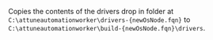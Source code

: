 Copies the contents of the drivers drop in folder at `C:\attuneautomationworker\drivers-{newOsNode.fqn}` to `C:\attuneautomationworker\build-{newOsNode.fqn}\drivers`.
